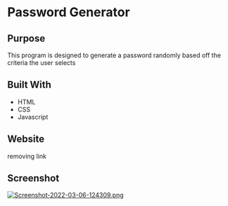 # Password Generator

## Purpose
This program is designed to generate a password randomly based off the criteria the user selects

## Built With
* HTML
* CSS
* Javascript

## Website
removing link

## Screenshot
[![Screenshot-2022-03-06-124309.png](https://i.postimg.cc/4yZNJsh2/Screenshot-2022-03-06-124309.png)](https://postimg.cc/34SH1M12)